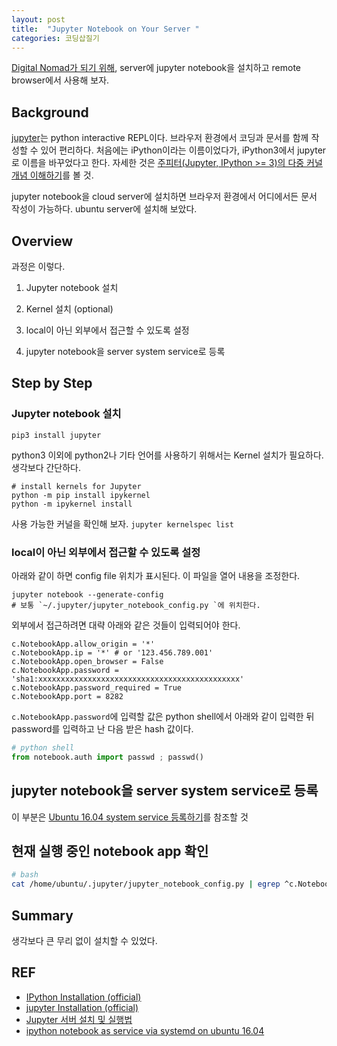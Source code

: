 ```yaml
---
layout: post
title:  "Jupyter Notebook on Your Server "
categories: 코딩삽질기
---
```


[Digital Nomad가 되기 위해](https://goo.gl/uAyAcr), server에 jupyter notebook을 설치하고 remote browser에서 사용해 보자.


## Background

[jupyter](http://jupyter.org/index.html)는 python interactive REPL이다. 브라우저 환경에서 코딩과 문서를 함께 작성할 수 있어 편리하다. 처음에는 iPython이라는 이름이었다가, iPython3에서 jupyter로 이름을 바꾸었다고 한다. 자세한 것은 [주피터(Jupyter, IPython >= 3)의 다중 커널 개념 이해하기](http://blog.nacyot.com/tags/ipython_notebook/)를 볼 것.

jupyter notebook을 cloud server에 설치하면 브라우저 환경에서 어디에서든 문서 작성이 가능하다. ubuntu server에 설치해 보았다.

## Overview

과정은 이렇다.

1. Jupyter notebook 설치

2. Kernel 설치 (optional)

3. local이 아닌 외부에서 접근할 수 있도록 설정

4. jupyter notebook을 server system service로 등록

## Step by Step

### Jupyter notebook 설치

```
pip3 install jupyter
```

python3 이외에 python2나 기타 언어를 사용하기 위해서는 Kernel 설치가 필요하다. 생각보다 간단하다.


```
# install kernels for Jupyter
python -m pip install ipykernel
python -m ipykernel install
```

사용 가능한 커널을 확인해 보자.  `jupyter kernelspec list`


### local이 아닌 외부에서 접근할 수 있도록 설정

아래와 같이 하면 config file 위치가 표시된다. 이 파일을 열어 내용을 조정한다.

```
jupyter notebook --generate-config
# 보통 `~/.jupyter/jupyter_notebook_config.py `에 위치한다.
```

외부에서 접근하려면 대략 아래와 같은 것들이 입력되어야 한다.

```
c.NotebookApp.allow_origin = '*'
c.NotebookApp.ip = '*' # or '123.456.789.001'
c.NotebookApp.open_browser = False
c.NotebookApp.password = 'sha1:xxxxxxxxxxxxxxxxxxxxxxxxxxxxxxxxxxxxxxxxxxxxx'
c.NotebookApp.password_required = True
c.NotebookApp.port = 8282
```

`c.NotebookApp.password`에 입력할 값은 python shell에서 아래와 같이 입력한 뒤 password를 입력하고 난 다음 받은 hash 값이다.

```python
# python shell
from notebook.auth import passwd ; passwd()
```

## jupyter notebook을 server system service로 등록

이 부분은 [Ubuntu 16.04 system service 등록하기](https://goo.gl/HnjkbC)를 참조할 것

## 현재 실행 중인 notebook app 확인

```bash
# bash
cat /home/ubuntu/.jupyter/jupyter_notebook_config.py | egrep ^c.NotebookApp
```

## Summary

생각보다 큰 무리 없이 설치할 수 있었다.


## REF

* [IPython Installation (official)](http://ipython.readthedocs.io/en/stable/install/index.html)
* [jupyter Installation (official)](http://jupyter.readthedocs.io/en/latest/install.html)
* [Jupyter 서버 설치 및 실행법](https://goo.gl/JJkLwV)
* [ipython notebook as service via systemd on ubuntu 16.04 ](https://www.jayakumar.org/linux/ipython-notebook-as-service-via-systemd-on-ubuntu-16-04-with-theano-gpu-support/)
